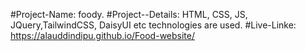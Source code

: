 #Project-Name: foody.
#Project--Details: HTML, CSS, JS, JQuery,TailwindCSS, DaisyUI etc technologies are used.
#Live-Linke: https://alauddindipu.github.io/Food-website/
